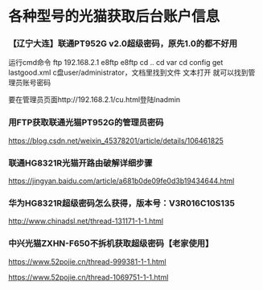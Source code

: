# 各种型号的光猫获取后台账户信息



### 【辽宁大连】联通PT952G v2.0超级密码，原先1.0的都不好用

运行cmd命令
ftp 192.168.2.1
e8ftp
e8ftp
cd ..
cd var
cd config
get lastgood.xml
c盘user/administrator，文档里找到文件 文本打开 就可以找到管理员账号密码



要在管理员页面http://192.168.2.1/cu.html登陆lnadmin





### 用FTP获取联通光猫PT952G的管理员密码

https://blog.csdn.net/weixin_45378201/article/details/106461825



### 联通HG8321R光猫开路由破解详细步骤

https://jingyan.baidu.com/article/a681b0de09fe0d3b19434644.html



### **华为HG8321R超级密码怎么获得，版本号：V3R016C10S135**

http://www.chinadsl.net/thread-131171-1-1.html



### 中兴光猫ZXHN-F650不拆机获取超级密码【老家使用】

https://www.52pojie.cn/thread-999381-1-1.html

https://www.52pojie.cn/thread-1069751-1-1.html
